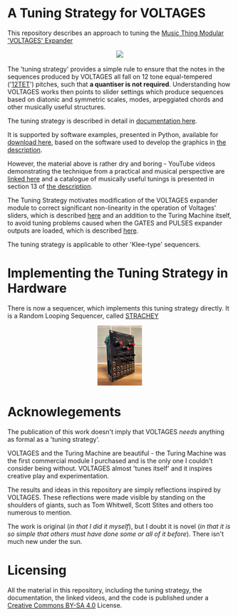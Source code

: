 # A Tuning Strategy for VOLTAGES
This repository describes an approach to tuning the [Music Thing Modular](https://www.musicthing.co.uk/) ['VOLTAGES' Expander](https://www.musicthing.co.uk/Turing-Voltages-Expander/)

<p width=100%, align="center">
<img width=30%, src="https://github.com/m0xpd/TuningStrategyForVoltages/assets/3152962/e25eba2e-2ea1-401f-b5e8-c8e2e333bd79">
</p>



The 'tuning strategy' provides a simple rule to ensure that the notes in the sequences produced by VOLTAGES all fall on 12 tone equal-tempered 
('[12TET](https://en.wikipedia.org/wiki/12_equal_temperament)') pitches, such that **a quantiser is not required**. Understanding how VOLTAGES works then points to slider settings which 
produce sequences based on diatonic and symmetric scales, modes, arpeggiated chords and other musically useful structures.

The tuning strategy is described in detail in [documentation here](https://github.com/m0xpd/TuningStrategyForVoltages/tree/main/Documentation).

It is supported by software examples, presented in Python, available for [download here](https://github.com/m0xpd/TuningStrategyForVoltages/tree/main/Code), 
based on the software used to develop the graphics in [the description](https://github.com/m0xpd/TuningStrategyForVoltages/blob/main/Documentation/A%20Tuning%20Strategy%20for%20Voltages.pdf).

However, the material above is rather dry and boring - YouTube videos demonstrating the technique from 
a practical and musical perspective are [linked here](https://github.com/m0xpd/TuningStrategyForVoltages/tree/main/Videos) and a catalogue of musically useful tunings is 
presented in section 13 of [the description](https://github.com/m0xpd/TuningStrategyForVoltages/blob/main/Documentation/A%20Tuning%20Strategy%20for%20Voltages.pdf).

The Tuning Strategy motivates modification of the VOLTAGES expander module to correct significant 
non-linearity in the operation of Voltages' sliders, which is described [here](https://github.com/m0xpd/TuningStrategyForVoltages/tree/main/SliderNonLinearity) and an addition to the 
Turing Machine itself, to avoid tuning problems caused when the GATES and PULSES expander outputs are loaded, which is described [here](https://github.com/m0xpd/TuringMachineGatesBuffer/tree/main).

The tuning strategy is applicable to other 'Klee-type' sequencers.

# Implementing the Tuning Strategy in Hardware

There is now a sequencer, which implements this tuning strategy directly. It is a Random Looping Sequencer, called [STRACHEY](https://github.com/m0xpd/STRACHEY)

<p align='center'>
<img width=20%, src="https://github.com/m0xpd/TuningStrategyForVoltages/blob/main/Documentation/Graphics/STRACHEY%20Front%20Left%20Perspective.jpg">  
</p>

# Acknowlegements

The publication of this work doesn't imply that VOLTAGES *needs* anything as formal as a 'tuning strategy'.

VOLTAGES and the Turing Machine are beautiful - the Turing Machine was the first commercial module I purchased and is the only one I couldn't consider being without. VOLTAGES almost 
'tunes itself' and it inspires creative play and experimentation. 

The results and ideas in this repository are simply reflections inspired by VOLTAGES. These reflections were made visible by standing on the shoulders of giants, such as Tom Whitwell, 
Scott Stites and others too numerous to mention.

The work is original (*in that I did it myself*), but I doubt it is novel (*in that it is so simple that others must have done some or all of it before*). There isn't much new under the sun.

# Licensing

All the material in this repository, including the tuning strategy, the documentation, the linked videos, and the code is published under a [Creative Commons BY-SA 4.0](https://github.com/m0xpd/TuningStrategyForVoltages/blob/main/LICENSE.txt) License.
